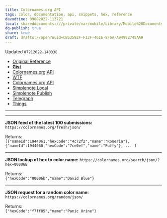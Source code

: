 ```yaml
---
title: Colornames.org API
tags: color, documentation, api, snippets, hex, reference
davodtime: 09082022-113721
local: shareddocuments:///private/var/mobile/Library/Mobile%20Documents/iCloud~md~obsidian/Documents/OBSHIDDIAN/drafts/CB53592F-F12F-461E-8F6A-A94992749AA9.md
dg-publish: true
share: true
draft: drafts://open?uuid=CB53592F-F12F-461E-8F6A-A94992749AA9
---
```

Updated `07212022-140338`

- [Original Reference](https://colornames.org/download/)
- [**Gist**](https://gist.github.com/3e3fc2e93334e532cc7cadc3ae29ffb3)
- [Colornames.org API](drafts://open?uuid=CB53592F-F12F-461E-8F6A-A94992749AA9)
- [WTF](https://davidblue.wtf/drafts/CB53592F-F12F-461E-8F6A-A94992749AA9.html)
- [Colornames.org API](https://chaff.writeas.com/colornames-org-api)
- [Simplenote Local](simplenote://note/355959168e2044ab8b0daac25e2e7dad)
- [Simplenote Publish](http://simp.ly/publish/KwnCRC)
- [Telegraph](https://telegra.ph/Colornamesorg-API-07-21)
- [Things](things:///show?id=5RuUwi1hpaLaoNzswXWPL4)

---
<script src="https://gist.github.com/3e3fc2e93334e532cc7cadc3ae29ffb3.js"></script>
---

**JSON feed of the latest 100 submissions:**  
`https://colornames.org/fresh/json/`

Returns:  
`[{"nameId":1944061,"hexCode":"4c72f2","name":"Roneria"},{"nameId":1944060,"hexCode":"7ce0ef","name":"Puffy"}, ... ]`

---

**JSON lookup of hex to color name:**
`https://colornames.org/search/json/?hex=00006B`

Returns:  
`{"hexCode":"00006b","name":"David Blue"}`

---

**JSON request for a random color name:**
`https://colornames.org/random/json/`

Returns:  
`{"hexCode":"f7ff85","name":"Panic Urine"}`